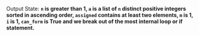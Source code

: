 Output State: **`n` is greater than 1, `a` is a list of `n` distinct positive integers sorted in ascending order, `assigned` contains at least two elements, `m` is 1, `i` is 1, `can_form` is True and we break out of the most internal loop or if statement.**